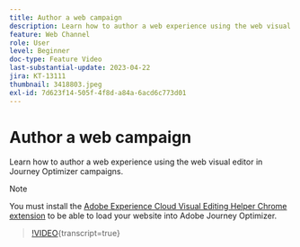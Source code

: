 ```yaml
---
title: Author a web campaign
description: Learn how to author a web experience using the web visual editor in Journey Optimizer campaigns.
feature: Web Channel
role: User
level: Beginner
doc-type: Feature Video
last-substantial-update: 2023-04-22
jira: KT-13111
thumbnail: 3418803.jpeg
exl-id: 7d623f14-505f-4f8d-a84a-6acd6c773d01
---
```

# Author a web campaign

Learn how to author a web experience using the web visual editor in Journey Optimizer campaigns.

>[!NOTE]
> You must install the [Adobe Experience Cloud Visual Editing Helper Chrome extension](https://chrome.google.com/webstore/detail/adobe-experience-cloud-vi/kgmjjkfjacffaebgpkpcllakjifppnca) to be able to load your website into Adobe Journey Optimizer.

>[!VIDEO](https://video.tv.adobe.com/v/3418803/?quality=12&learn=on){transcript=true}
